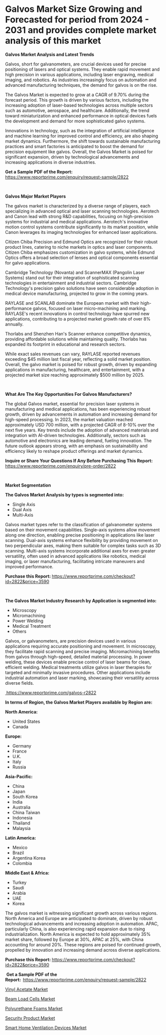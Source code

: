 <p><h1>Galvos Market Size Growing and Forecasted for period from 2024 - 2031 and provides complete market analysis of this market</h1></p><p><strong>Galvos Market Analysis and Latest Trends</strong></p>
<p><p>Galvos, short for galvanometers, are crucial devices used for precise positioning of lasers and optical systems. They enable rapid movement and high precision in various applications, including laser engraving, medical imaging, and robotics. As industries increasingly focus on automation and advanced manufacturing techniques, the demand for galvos is on the rise.</p><p>The Galvos Market is expected to grow at a CAGR of 9.70% during the forecast period. This growth is driven by various factors, including the increasing adoption of laser-based technologies across multiple sectors such as automotive, aerospace, and healthcare. Additionally, the trend toward miniaturization and enhanced performance in optical devices fuels the development and demand for more sophisticated galvo systems.</p><p>Innovations in technology, such as the integration of artificial intelligence and machine learning for improved control and efficiency, are also shaping market dynamics. Furthermore, the shift towards sustainable manufacturing practices and smart factories is anticipated to boost the demand for precision equipment like galvos. Overall, the Galvos Market is poised for significant expansion, driven by technological advancements and increasing applications in diverse industries.</p></p>
<p><strong>Get a Sample PDF of the Report:&nbsp;</strong> <a href="https://www.reportprime.com/enquiry/request-sample/2822">https://www.reportprime.com/enquiry/request-sample/2822</a></p>
<p>&nbsp;</p>
<p><strong>Galvos Major Market Players</strong></p>
<p><p>The galvos market is characterized by a diverse range of players, each specializing in advanced optical and laser scanning technologies. Aerotech and Canon lead with strong R&D capabilities, focusing on high-precision systems for industrial and medical applications. Aerotech's innovative motion control systems contribute significantly to its market position, while Canon leverages its imaging technologies for enhanced laser applications.</p><p>Citizen Chiba Precision and Edmund Optics are recognized for their robust product lines, catering to niche markets in optics and laser components. Citizen Chiba emphasizes customization in galvo systems, while Edmund Optics offers a broad selection of lenses and optical components essential for galvo applications.</p><p>Cambridge Technology (Novanta) and ScannerMAX (Pangolin Laser Systems) stand out for their integration of sophisticated scanning technologies in entertainment and industrial sectors. Cambridge Technology's precision galvo solutions have seen considerable adoption in medical device manufacturing, projected to grow in the coming years.</p><p>RAYLASE and SCANLAB dominate the European market with their high-performance galvos, focused on laser micro-machining and marking. RAYLASE's recent innovations in control technology have spurred new applications, contributing to a projected market growth rate of over 8% annually.</p><p>Thorlabs and Shenzhen Han's Scanner enhance competitive dynamics, providing affordable solutions while maintaining quality. Thorlabs has expanded its footprint in educational and research sectors.</p><p>While exact sales revenues can vary, RAYLASE reported revenues exceeding $45 million last fiscal year, reflecting a solid market position. Overall, the galvo market is poised for robust growth, driven by expanding applications in manufacturing, healthcare, and entertainment, with a projected market size reaching approximately $500 million by 2025.</p></p>
<p>&nbsp;</p>
<p><strong>What Are The Key Opportunities For Galvos Manufacturers?</strong></p>
<p><p>The global Galvos market, essential for precision laser systems in manufacturing and medical applications, has been experiencing robust growth, driven by advancements in automation and increasing demand for high-speed processing. In 2023, the market valuation reached approximately USD 700 million, with a projected CAGR of 8-10% over the next five years. Key trends include the adoption of advanced materials and integration with AI-driven technologies. Additionally, sectors such as automotive and electronics are leading demand, fueling innovation. The future outlook appears strong, with an emphasis on sustainability and efficiency likely to reshape product offerings and market dynamics.</p></p>
<p><strong>Inquire or Share Your Questions If Any Before Purchasing This Report:</strong> <a href="https://www.reportprime.com/enquiry/pre-order/2822">https://www.reportprime.com/enquiry/pre-order/2822</a></p>
<p>&nbsp;</p>
<p><strong>Market Segmentation</strong></p>
<p><strong>The Galvos Market Analysis by types is segmented into:</strong></p>
<p><ul><li>Single Axis</li><li>Dual Axis</li><li>Multi-Axis</li></ul></p>
<p><p>Galvos market types refer to the classification of galvanometer systems based on their movement capabilities. Single-axis systems allow movement along one direction, enabling precise positioning in applications like laser scanning. Dual-axis systems enhance flexibility by providing movement on two perpendicular axes, making them suitable for complex tasks such as 3D scanning. Multi-axis systems incorporate additional axes for even greater versatility, often used in advanced applications like robotics, medical imaging, or laser manufacturing, facilitating intricate maneuvers and improved performance.</p></p>
<p><strong>Purchase this Report:&nbsp;</strong><a href="https://www.reportprime.com/checkout?id=2822&price=3590">https://www.reportprime.com/checkout?id=2822&price=3590</a></p>
<p>&nbsp;</p>
<p><strong>The Galvos Market Industry Research by Application is segmented into:</strong></p>
<p><ul><li>Microscopy</li><li>Micromachining</li><li>Power Welding</li><li>Medical Treatment</li><li>Others</li></ul></p>
<p><p>Galvos, or galvanometers, are precision devices used in various applications requiring accurate positioning and movement. In microscopy, they facilitate rapid scanning and precise imaging. Micromachining benefits from galvos through high-speed, detailed material processing. In power welding, these devices enable precise control of laser beams for clean, efficient welding. Medical treatments utilize galvos in laser therapies for targeted and minimally invasive procedures. Other applications include industrial automation and laser marking, showcasing their versatility across diverse fields.</p></p>
<p><a href="https://www.reportprime.com/galvos-r2822">&nbsp;https://www.reportprime.com/galvos-r2822</a></p>
<p><strong>In terms of Region, the Galvos Market Players available by Region are:</strong></p>
<p>
    <p> <strong> North America: </strong>
        <ul>
            <li>United States</li>
            <li>Canada</li>
        </ul>
        </p> 
    <p> <strong> Europe: </strong>
        <ul>
            <li>Germany</li>
            <li>France</li>
            <li>U.K.</li>
            <li>Italy</li>
            <li>Russia</li>
        </ul>
        </p> 
    <p> <strong> Asia-Pacific: </strong>
        <ul>
            <li>China</li>
            <li>Japan</li>
            <li>South Korea</li>
            <li>India</li>
            <li>Australia</li>
            <li>China Taiwan</li>
            <li>Indonesia</li>
            <li>Thailand</li>
            <li>Malaysia</li>
        </ul>
        </p> 
    <p> <strong> Latin America: </strong>
        <ul>
            <li>Mexico</li>
            <li>Brazil</li>
            <li>Argentina Korea</li>
            <li>Colombia</li>
        </ul>
        </p> 
    <p> <strong> Middle East & Africa: </strong>
        <ul>
            <li>Turkey</li>
            <li>Saudi</li>
            <li>Arabia</li>
            <li>UAE</li>
            <li>Korea</li>
        </ul>
    </p>
    </p>
<p><p>The galvos market is witnessing significant growth across various regions. North America and Europe are anticipated to dominate, driven by robust technological advancements and increasing adoption in automation. APAC, particularly China, is also experiencing rapid expansion due to rising industrialization. North America is expected to hold approximately 35% market share, followed by Europe at 30%, APAC at 25%, with China accounting for around 20%. These regions are poised for continued growth, propelled by innovation and increasing demand across diverse applications.</p></p>
<p><strong>Purchase this Report: </strong><a href="https://www.reportprime.com/checkout?id=2822&price=3590">https://www.reportprime.com/checkout?id=2822&price=3590</a></p>
<p>&nbsp;<strong>Get a Sample PDF of the Report:&nbsp;&nbsp;</strong><a href="https://www.reportprime.com/enquiry/request-sample/2822">https://www.reportprime.com/enquiry/request-sample/2822</a></p>
<p><strong></strong></p>
<p><p><a href="https://www.linkedin.com/pulse/future-vinyl-acetate-market-global-forecast-trends-2024-j51fc?trackingId=mXG9vDCoRWuLFqX4Wcqbmw%3D%3D">Vinyl Acetate Market</a></p><p><a href="https://github.com/WillowBruen/Market-Research-Report-List-1/blob/main/beam-load-cells-market.md">Beam Load Cells Market</a></p><p><a href="https://www.linkedin.com/pulse/how-polyurethane-foams-market-evolve-growth-analysis-tdgvc?trackingId=DEoXrSuCRAWmwjTWzrCYog%3D%3D">Polyurethane Foams Market</a></p><p><a href="https://github.com/petbigbeepjn/Market-Research-Report-List-1/blob/main/security-product-market.md">Security Product Market</a></p><p><a href="https://issuu.com/reportprime-2/docs/smart-home-ventilation-devices-mark_db644f138f756a">Smart Home Ventilation Devices Market</a></p></p>